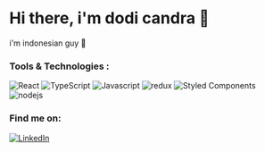 # Hi there, i'm dodi candra 👋

i'm indonesian guy 🤙

<!--
**dodicandra/dodicandra** is a ✨ _special_ ✨ repository because its `README.md` (this file) appears on your GitHub profile.

Here are some ideas to get you started:

- 🔭 I’m currently working on ...
- 🌱 I’m currently learning ...
- 👯 I’m looking to collaborate on ...
- 🤔 I’m looking for help with ...
- 💬 Ask me about ...
- 📫 How to reach me: ...
- 😄 Pronouns: ...
- ⚡ Fun fact: ...
-->

### Tools & Technologies :

<p>
  <img alt="React" src="https://img.shields.io/badge/-React-45b8d8?style=for-the-badge&logo=react&logoColor=white" />

  <img  alt="TypeScript" src="https://img.shields.io/badge/-TypeScript-007ACC?style=for-the-badge&logo=typescript&logoColor=white" />

  <img  alt="Javascript" src="https://img.shields.io/badge/javascript%20-%23323330.svg?&style=for-the-badge&logo=javascript&logoColor=%23F7DF1E" />

  <img  alt="redux" src="https://img.shields.io/badge/-Redux-764ABC?style=for-the-badge&logo=redux&logoColor=white" />

  <img  alt="Styled Components" src="https://img.shields.io/badge/-Styled_Components-db7092?style=for-the-badge&logo=styled-components&logoColor=white" />

  <img alt="nodejs"  src="https://img.shields.io/badge/node.js%20-%23339933.svg?&style=for-the-badge&logo=node.js&logoColor=white" />
</p>

### Find me on:

<p>
<a href="https://www.linkedin.com/in/dodi-candra-267867195/" target="_blank"><img alt="LinkedIn" src="https://img.shields.io/badge/linkedin-%230077B5.svg?&style=for-the-badge&logo=linkedin&logoColor=white" /></a>
</p>
